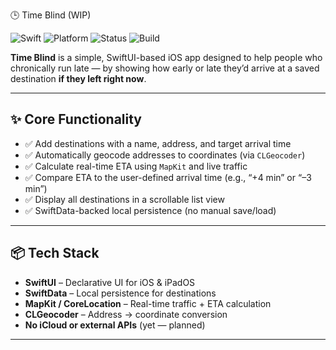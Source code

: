🕒 Time Blind (WIP)

![Swift](https://img.shields.io/badge/swift-5.9-orange)
![Platform](https://img.shields.io/badge/platform-iOS%20%26%20iPadOS-blue)
![Status](https://img.shields.io/badge/status-WIP-yellow)
![Build](https://img.shields.io/badge/build-local_only-lightgrey)

**Time Blind** is a simple, SwiftUI-based iOS app designed to help people who chronically run late — by showing how early or late they’d arrive at a saved destination **if they left right now**.

---

## ✨ Core Functionality

- ✅ Add destinations with a name, address, and target arrival time  
- ✅ Automatically geocode addresses to coordinates (via `CLGeocoder`)  
- ✅ Calculate real-time ETA using `MapKit` and live traffic  
- ✅ Compare ETA to the user-defined arrival time (e.g., “+4 min” or “–3 min”)  
- ✅ Display all destinations in a scrollable list view  
- ✅ SwiftData-backed local persistence (no manual save/load)

---

## 📦 Tech Stack

- **SwiftUI** – Declarative UI for iOS & iPadOS  
- **SwiftData** – Local persistence for destinations  
- **MapKit / CoreLocation** – Real-time traffic + ETA calculation  
- **CLGeocoder** – Address → coordinate conversion  
- **No iCloud or external APIs** (yet — planned)

---
